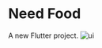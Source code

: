 # Need Food

A new Flutter project.
![ui](https://user-images.githubusercontent.com/121254411/210250061-b5cccbb8-82c8-4bdb-a236-0e6d01c2d2e1.png)
